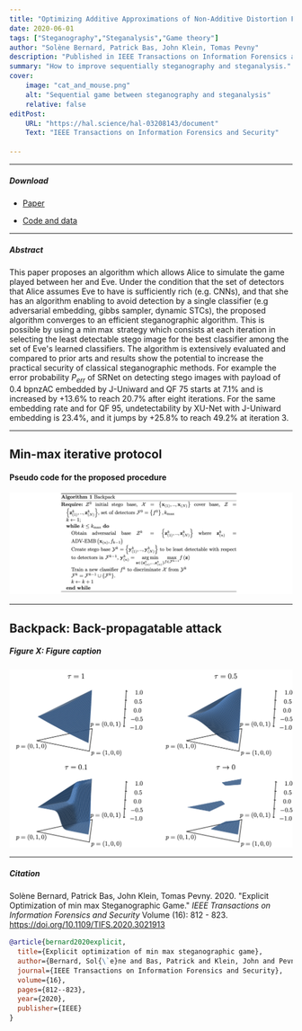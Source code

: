```yaml
---
title: "Optimizing Additive Approximations of Non-Additive Distortion Functions" 
date: 2020-06-01
tags: ["Steganography","Steganalysis","Game theory"]
author: "Solène Bernard, Patrick Bas, John Klein, Tomas Pevny"
description: "Published in IEEE Transactions on Information Forensics and Security, 2020." 
summary: "How to improve sequentially steganography and steganalysis." 
cover:
    image: "cat_and_mouse.png"
    alt: "Sequential game between steganography and steganalysis"
    relative: false
editPost:
    URL: "https://hal.science/hal-03208143/document"
    Text: "IEEE Transactions on Information Forensics and Security"

---
```


---

##### Download

+ [Paper](backpack.pdf)
<!-- + [Online appendix](appendix1.pdf) -->
+ [Code and data](https://gitlab.univ-lille.fr/solene.bernard/backpack)

---

##### Abstract

This paper proposes an algorithm which allows Alice to simulate the game played between her and Eve. Under the condition that the set of detectors that Alice assumes Eve to have is sufficiently rich (e.g. CNNs), and that she has an algorithm enabling to avoid detection by a single classifier (e.g adversarial embedding, gibbs sampler, dynamic STCs), the proposed algorithm converges to an efficient steganographic algorithm. This is possible by using a $\min\max$ strategy which consists at each iteration in selecting the least detectable stego image for the best classifier among the set of Eve's learned classifiers. The algorithm is extensively evaluated and compared to prior arts and results show the potential to increase the practical security of classical steganographic methods. For example the error probability $P_{err}$ of SRNet on detecting stego images with payload of 0.4 bpnzAC embedded by J-Uniward and QF 75 starts at 7.1\% and is increased by +13.6\% to reach 20.7\% after eight iterations. For the same embedding rate and for QF 95, undetectability by XU-Net with J-Uniward embedding is 23.4\%, and it jumps by +25.8\% to reach 49.2\% at iteration 3.

---

## Min-max iterative protocol

#### Pseudo code for the proposed procedure

![](pseudocode.png)

---

## Backpack: Back-propagatable attack

##### Figure X: Figure caption

![](ternarychanges_softmaxgumbel.png)


---

##### Citation

Solène Bernard, Patrick Bas, John Klein, Tomas Pevny. 2020. "Explicit Optimization of min max Steganographic Game." *IEEE Transactions on Information Forensics and Security* Volume (16): 812 - 823. https://doi.org/10.1109/TIFS.2020.3021913

```BibTeX
@article{bernard2020explicit,
  title={Explicit optimization of min max steganographic game},
  author={Bernard, Sol{\`e}ne and Bas, Patrick and Klein, John and Pevny, Tomas},
  journal={IEEE Transactions on Information Forensics and Security},
  volume={16},
  pages={812--823},
  year={2020},
  publisher={IEEE}
}
```


<!-- 
---

##### Related material

+ [Presentation slides](presentation1.pdf)
+ [Dissertation title](https://escholarship.org/uc/item/7jr3m96r) – PhD dissertation on which this paper is based.
+ [Column title](https://cep.lse.ac.uk/pubs/download/cp365.pdf) – Nontechnical column describing the paper. -->

